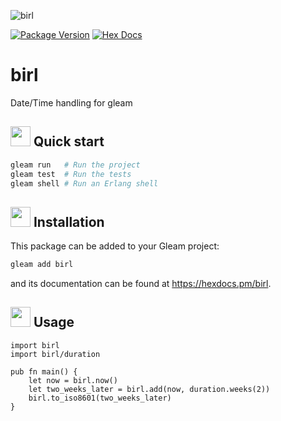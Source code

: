 ![birl](https://raw.githubusercontent.com/massivefermion/birl/main/banner.png)

[![Package Version](https://img.shields.io/hexpm/v/birl)](https://hex.pm/packages/birl)
[![Hex Docs](https://img.shields.io/badge/hex-docs-ffaff3)](https://hexdocs.pm/birl/)

# birl

Date/Time handling for gleam

## <img width=32 src="https://raw.githubusercontent.com/massivefermion/birl/main/icon.png"> Quick start

```sh
gleam run   # Run the project
gleam test  # Run the tests
gleam shell # Run an Erlang shell
```

## <img width=32 src="https://raw.githubusercontent.com/massivefermion/birl/main/icon.png"> Installation

This package can be added to your Gleam project:

```sh
gleam add birl
```

and its documentation can be found at <https://hexdocs.pm/birl>.

## <img width=32 src="https://raw.githubusercontent.com/massivefermion/birl/main/icon.png"> Usage

```gleam
import birl
import birl/duration

pub fn main() {
    let now = birl.now()
    let two_weeks_later = birl.add(now, duration.weeks(2))
    birl.to_iso8601(two_weeks_later)
}
```